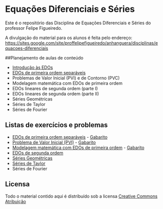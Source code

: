 # Equações Diferenciais e Séries

Este é o repositório das Disciplina de Equações Diferenciais e Séries do professor Felipe Figueiredo.

A divulgação do material para os alunos é feita pelo endereço: https://sites.google.com/site/proffelipefigueiredo/anhanguera/disciplinas/equacoes-diferenciais

##Planejamento de aulas de conteúdo

* [Introdução às EDOs](https://github.com/philsf/EDO/raw/master/Notas_de_aula/EDO-Notas_de_aula-intro.pdf)
* [EDOs de primeira ordem separáveis](https://github.com/philsf/EDO/raw/master/Notas_de_aula/EDO-Notas_de_aula-1ordem_separaveis.pdf)
* Problemas de Valor Inicial (PVI) e de Contorno (PVC)
* Modelagem matemática com EDOs de primeira ordem
* EDOs lineares de segunda ordem (parte I)
* EDOs lineares de segunda ordem (parte II)
* Séries Geométricas
* Séries de Taylor
* Séries de Fourier

## Listas de exercícios e problemas

* [EDOs de primeira ordem separáveis](https://github.com/philsf/EDO/raw/master/Listas/EDO-lista-1ordem_separaveis-exercicios.pdf) - [Gabarito](https://github.com/philsf/EDO/raw/master/Listas/EDO-lista-1ordem_separaveis-gabarito.pdf)
* [Problema de Valor Inicial (PVI)](https://github.com/philsf/EDO/raw/master/Listas/EDO-lista-PVI_Campos-exercicios.pdf) - [Gabarito](https://github.com/philsf/EDO/raw/master/Listas/EDO-lista-PVI_Campos-gabarito.pdf)
* [Modelagem matemática com EDOs de primeira ordem](https://github.com/philsf/EDO/raw/master/Listas/EDO-lista-modelagem_1ordem-exercicios.pdf) - [Gabarito](https://github.com/philsf/EDO/raw/master/Listas/EDO-lista-modelagem_1ordem-gabarito.pdf)
* [EDOs de segunda ordem](https://docs.google.com/document/d/1-BmiUVAdVN5nerjWv8Py_ce-ctnKoDW8lAwk0wB5lTA/export?format=pdf)
* [Séries Geométricas](https://docs.google.com/document/d/1SzDV6EnP5WM0Ysb1eURae9CrinNkMA0r0BomVyj8CFQ/export?format=pdf)
* [Séries de Taylor](https://docs.google.com/document/d/1XzQs6j4Ad07F6rBgE0AOMT9aIAoSHnYt9xfN3jVWtV4/export?format=pdf)
* Séries de Fourier

## Licensa
Todo o material contido aqui é distribuído sob a licensa [Creative Commons Atribuição](http://creativecommons.org/licenses/by/4.0/deed.pt_BR)

